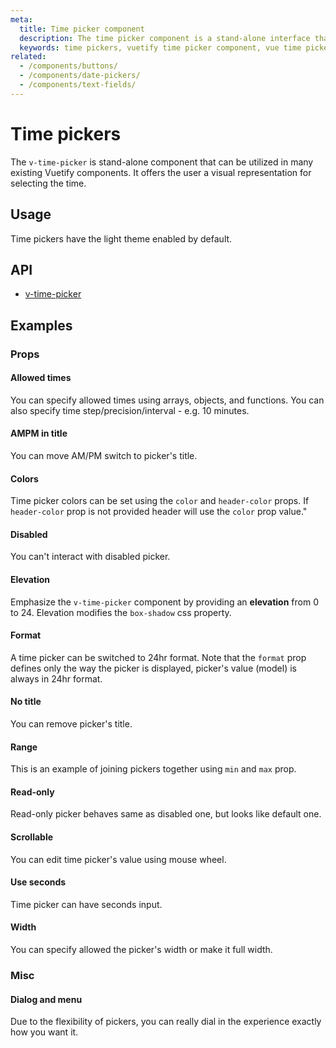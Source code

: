 ```yaml
---
meta:
  title: Time picker component
  description: The time picker component is a stand-alone interface that allows the selection of hours and minutes in AM/PM and 24hr formats.
  keywords: time pickers, vuetify time picker component, vue time picker component
related:
  - /components/buttons/
  - /components/date-pickers/
  - /components/text-fields/
---
```


# Time pickers

The `v-time-picker` is stand-alone component that can be utilized in many existing Vuetify components. It offers the user a visual representation for selecting the time.

## Usage

Time pickers have the light theme enabled by default.

<usage name="v-time-picker" />

## API

- [v-time-picker](/api/v-time-picker)

## Examples

### Props

#### Allowed times

You can specify allowed times using arrays, objects, and functions. You can also specify time step/precision/interval - e.g. 10 minutes.

<example file="v-time-picker/prop-allowed-times" />

#### AMPM in title

You can move AM/PM switch to picker's title.

<example file="v-time-picker/prop-ampm-in-title" />

#### Colors

Time picker colors can be set using the `color` and `header-color` props. If `header-color` prop is not provided  header will use the `color` prop value."

<example file="v-time-picker/prop-color" />

#### Disabled

You can't interact with disabled picker.

<example file="v-time-picker/prop-disabled" />

#### Elevation

Emphasize the `v-time-picker` component by providing an **elevation** from 0 to 24. Elevation modifies the `box-shadow` css property.

<example file="v-time-picker/prop-elevation" />

#### Format

A time picker can be switched to 24hr format. Note that the `format` prop defines only the way the picker is displayed, picker's value (model) is always in 24hr format.

<example file="v-time-picker/prop-format" />

#### No title

You can remove picker's title.

<example file="v-time-picker/prop-no-title" />

#### Range

This is an example of joining pickers together using `min` and `max` prop.

<example file="v-time-picker/prop-range" />

#### Read-only

Read-only picker behaves same as disabled one, but looks like default one.

<example file="v-time-picker/prop-readonly" />

#### Scrollable

You can edit time picker's value using mouse wheel.

<example file="v-time-picker/prop-scrollable" />

#### Use seconds

Time picker can have seconds input.

<example file="v-time-picker/prop-use-seconds" />

#### Width

You can specify allowed the picker's width or make it full width.

<example file="v-time-picker/prop-width" />

### Misc

#### Dialog and menu

Due to the flexibility of pickers, you can really dial in the experience exactly how you want it.

<example file="v-time-picker/misc-dialog-and-menu" />

<backmatter />
